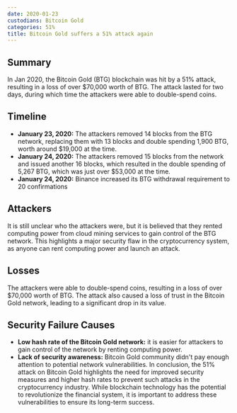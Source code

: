 ```yaml
---
date: 2020-01-23
custodians: Bitcoin Gold
categories: 51%
title: Bitcoin Gold suffers a 51% attack again
---
```


## Summary

In Jan 2020, the Bitcoin Gold (BTG) blockchain was hit by a 51% attack, resulting in a loss of over $70,000 worth of BTG. The attack lasted for two days, during which time the attackers were able to double-spend coins.

## Timeline

- **January 23, 2020:** The attackers removed 14 blocks from the BTG network, replacing them with 13 blocks and double spending 1,900 BTG, worth around $19,000 at the time.
- **January 24, 2020:** The attackers removed 15 blocks from the network and issued another 16 blocks, which resulted in the double spending of 5,267 BTG, which was just over $53,000 at the time.
- **January 24, 2020:** Binance increased its BTG withdrawal requirement to 20 confirmations

## Attackers

It is still unclear who the attackers were, but it is believed that they rented computing power from cloud mining services to gain control of the BTG network. This highlights a major security flaw in the cryptocurrency system, as anyone can rent computing power and launch an attack.

## Losses

The attackers were able to double-spend coins, resulting in a loss of over $70,000 worth of BTG. The attack also caused a loss of trust in the Bitcoin Gold network, leading to a significant drop in its value.

## Security Failure Causes

- **Low hash rate of the Bitcoin Gold network:** it is easier for attackers to gain control of the network by renting computing power.
- **Lack of security awareness:** Bitcoin Gold community didn't pay enough attention to potential network vulnerabilities. In conclusion, the 51% attack on Bitcoin Gold highlights the need for improved security measures and higher hash rates to prevent such attacks in the cryptocurrency industry. While blockchain technology has the potential to revolutionize the financial system, it is important to address these vulnerabilities to ensure its long-term success.

